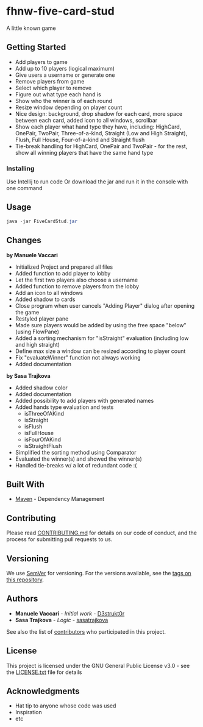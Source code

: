 # fhnw-five-card-stud

A little known game

## Getting Started

+ Add players to game
+ Add up to 10 players (logical maximum)
+ Give users a username or generate one
+ Remove players from game
+ Select which player to remove
+ Figure out what type each hand is
+ Show who the winner is of each round
+ Resize window depending on player count
+ Nice design: background, drop shadow for each card, more space between each card, added icon to all windows, scrollbar
+ Show each player what hand type they have, including: HighCard, OnePair, TwoPair, Three-of-a-kind, Straight (Low and High Straight), Flush, Full House, Four-of-a-kind and Straight flush
+ Tie-break handling for HighCard, OnePair and TwoPair - for the rest, show all winning players that have the same hand type

### Installing

Use Intellij to run code
Or download the jar and run it in the console with one command

## Usage

```powershell
java -jar FiveCardStud.jar
```

## Changes

**by Manuele Vaccari**
+ Initialized Project and prepared all files
+ Added function to add player to lobby
+ Let the first two players also choose a username
+ Added function to remove players from the lobby
+ Add an icon to all windows
+ Added shadow to cards
+ Close program when user cancels "Adding Player" dialog after opening the game
+ Restyled player pane
+ Made sure players would be added by using the free space "below" (using FlowPane)
+ Added a sorting mechanism for "isStraight" evaluation (including low and high straight)
+ Define max size a window can be resized according to player count
+ Fix "evaluateWinner" function not always working
+ Added documentation

**by Sasa Trajkova**
+ Added shadow color
+ Added documentation
+ Added possibility to add players with generated names
+ Added hands type evaluation and tests
    + isThreeOfAKind
    + isStraight
    + isFlush
    + isFullHouse
    + isFourOfAKind
    + isStraightFlush
+ Simplified the sorting method using Comparator
+ Evaluated the winner(s) and showed the winner(s)
+ Handled tie-breaks w/ a lot of redundant code :(

## Built With

* [Maven](https://maven.apache.org/) - Dependency Management

## Contributing

Please read [CONTRIBUTING.md](CONTRIBUTING.md) for details on our code of conduct, and the process for submitting pull requests to us.

## Versioning

We use [SemVer](http://semver.org/) for versioning. For the versions available, see the [tags on this repository](https://github.com/D3strukt0r/fhnw-chat/tags). 

## Authors

* **Manuele Vaccari** - *Initial work* - [D3strukt0r](https://github.com/D3strukt0r)
* **Sasa Trajkova** - *Logic* - [sasatrajkova](https://github.com/sasatrajkova)

See also the list of [contributors](https://github.com/D3strukt0r/fhnw-chat/contributors) who participated in this project.

## License

This project is licensed under the GNU General Public License v3.0 - see the [LICENSE.txt](LICENSE.txt) file for details

## Acknowledgments

* Hat tip to anyone whose code was used
* Inspiration
* etc
